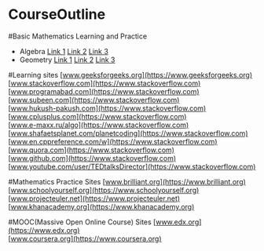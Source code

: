 # CourseOutline

#Basic Mathematics Learning and Practice
 + Algebra
   [Link 1](https://brilliant.org/math/algebra/algebraic-expressions)
   [Link 2](https://schoolyourself.org/learn)
   [Link 3](https://www.khanacademy.org/math/algebra-basics)
 + Geometry
   [Link 1](https://schoolyourself.org/learn)
   [Link 2](https://brilliant.org/math/geometry/geometric-measurement)
   [Link 3](https://www.khanacademy.org/math/geometry)

#Learning sites
[www.geeksforgeeks.org](https://www.geeksforgeeks.org)  
[www.stackoverflow.com](https://www.stackoverflow.com)  
[www.programabad.com](https://www.stackoverflow.com)  
[www.subeen.com](https://www.stackoverflow.com)  
[www.hukush-pakush.com](https://www.stackoverflow.com)  
[www.cplusplus.com](https://www.stackoverflow.com)  
[www.e-maxx.ru/algo](https://www.stackoverflow.com)  
[www.shafaetsplanet.com/planetcoding](https://www.stackoverflow.com)  
[www.en.cppreference.com/w](https://www.stackoverflow.com)  
[www.quora.com](https://www.stackoverflow.com)  
[www.github.com](https://www.stackoverflow.com)  
[www.youtube.com/user/TEDtalksDirector](https://www.stackoverflow.com)  

#Mathematics Practice Sites
[www.brilliant.org](https://www.brilliant.org)  
[www.schoolyourself.org](https://www.schoolyourself.org)  
[www.projecteuler.net](https://www.projecteuler.net)  
[www.khanacademy.org](https://www.khanacademy.org)  

#MOOC(Massive Open Online Course) Sites
[www.edx.org](https://www.edx.org)  
[www.coursera.org](https://www.coursera.org)  
